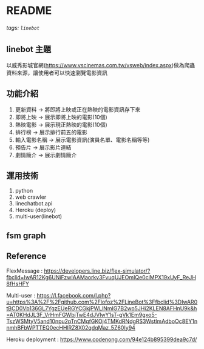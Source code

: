 # README
###### tags: `linebot`

## linebot 主題
以威秀影城官網(https://www.vscinemas.com.tw/vsweb/index.aspx)做為爬蟲資料來源，讓使用者可以快速瀏覽電影資訊

## 功能介紹
1. 更新資料 &rarr; 將即將上映或正在熱映的電影資訊存下來
2. 即將上映 &rarr; 展示即將上映的電影(10個)
3. 熱映電影 &rarr; 展示現正熱映的電影(10個)
4. 排行榜 &rarr; 展示排行前五的電影 
5. 輸入電影名稱 &rarr; 展示電影資訊(演員名單、電影名稱等等)
6. 預告片 &rarr; 展示影片連結
7. 劇情簡介 &rarr; 展示劇情簡介

## 運用技術
1. python 
2. web crawler
3. linechatbot.api
4. Heroku (deploy)
5. multi-user(linebot)

## fsm graph

## Reference
FlexMessage : https://developers.line.biz/flex-simulator/?fbclid=IwAR12Kg6UNiFzwIAAMaorkv3FvuqUJEOmIQe0ciMPX19xUyF_ReJH8fHsHFY

Multi-user : https://l.facebook.com/l.php?u=https%3A%2F%2Fgithub.com%2Flofoz%2FLineBot%3Ffbclid%3DIwAR0tBCD0Vb136GL7YgzEUeRGYCGkjPWLlNmIG7B2wo5JHi2KLEN8AFHnU9k&h=AT0KHdJL3F_VrHmFGWbjTwE4dJVlwY1sT-gVk1Em9gxo5-TszWSMtyV5and10npu2pTnCMqfGKOj4TMKdRNdgRS3WstlmAdboOc8EY1nnmhBFbWPTTEQ0ecHHlRZ8X02qdqMaz_5Z60Iy94

Heroku deployment : https://www.codenong.com/94e124b895399dea9c7d/
